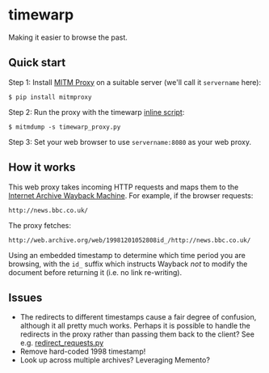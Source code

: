 timewarp
========

Making it easier to browse the past.

Quick start
-----------

Step 1: Install [MITM Proxy](http://mitmproxy.org) on a suitable server (we'll call it ```servername``` here):

    $ pip install mitmproxy

Step 2: Run the proxy with the timewarp [inline script](http://mitmproxy.org/doc/scripting/inlinescripts.html):

    $ mitmdump -s timewarp_proxy.py

Step 3: Set your web browser to use ```servername:8080``` as your web proxy.

How it works
------------

This web proxy takes incoming HTTP requests and maps them to the [Internet Archive Wayback Machine](http://archive.org/web/). For example, if the browser requests:

    http://news.bbc.co.uk/

The proxy fetches:

    http://web.archive.org/web/19981201052808id_/http://news.bbc.co.uk/

Using an embedded timestamp to determine which time period you are browsing, with the ```id_``` suffix which instructs Wayback _not_ to modify the document before returning it (i.e. no link re-writing).

Issues
------

- The redirects to different timestamps cause a fair degree of confusion, although it all pretty much works. Perhaps it is possible to handle the redirects in the proxy rather than passing them back to the client? See e.g. [redirect_requests.py](https://github.com/mitmproxy/mitmproxy/blob/master/examples/redirect_requests.py)
- Remove hard-coded 1998 timestamp!
- Look up across multiple archives? Leveraging Memento?
